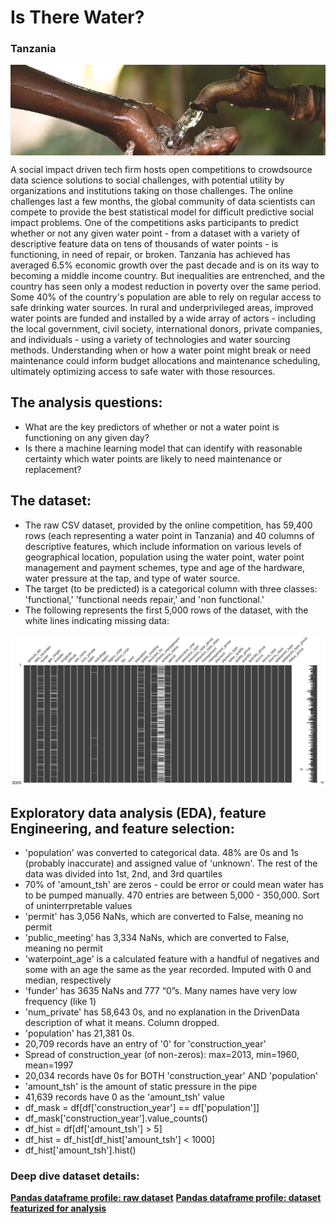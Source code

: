 # Is There Water?
### Tanzania
<div>
<P ALIGN=CENTER><img src="images/watertap.jpg" style="display: block; margin-left: auto; margin-right: auto;"  width="900"/></P></div>

A social impact driven tech firm hosts open competitions to crowdsource data science solutions to social challenges, with potential utility by organizations and institutions taking on those challenges. The online challenges last a few months, the global community of data scientists can compete to provide the best statistical model for difficult predictive social impact problems. One of the competitions asks participants to predict whether or not any given water point - from a dataset with a variety of descriptive feature data on tens of thousands of water points - is functioning, in need of repair, or broken.
Tanzania has achieved has averaged 6.5% economic growth over the past decade and is on its way to becoming a middle income country. But inequalities are entrenched, and the country has seen only a modest reduction in poverty over the same period. Some 40% of the country's population are able to rely on regular access to safe drinking water sources.
In rural and underprivileged areas, improved water points are funded and installed by a wide array of actors - including the local government, civil society, international donors, private companies, and individuals - using a variety of technologies and water sourcing methods. Understanding when or how a water point might break or need maintenance could inform budget allocations and maintenance scheduling, ultimately optimizing access to safe water with those resources.

## The analysis questions:
* What are the key predictors of whether or not a water point is functioning on any given day?
* Is there a machine learning model that can identify with reasonable certainty which water points are likely to need maintenance or replacement?

## The dataset:
* The raw CSV dataset, provided by the online competition, has 59,400 rows (each representing a water point in Tanzania) and 40 columns of descriptive features, which include information on various levels of geographical location, population using the water point, water point management and payment schemes, type and age of the hardware, water pressure at the tap, and type of water source.
* The target (to be predicted) is a categorical column with three classes: 'functional,' 'functional needs repair,' and 'non functional.'
* The following represents the first 5,000 rows of the dataset, with the white lines indicating missing data:
<p>
<img align="center" src="images/raw_msno_mtx.png" width="800">
</p>

## **Exploratory data analysis (EDA), feature Engineering, and feature selection:**

* 'population' was converted to categorical data. 48% are 0s and 1s (probably inaccurate) and assigned value of 'unknown'. The rest of the data was divided into 1st, 2nd, and 3rd quartiles
* 70% of 'amount_tsh' are zeros - could be error or could mean water has to be pumped manually. 470 entries are between 5,000 - 350,000. Sort of uninterrpretable values
* 'permit' has 3,056 NaNs, which are converted to False, meaning no permit
* 'public_meeting' has 3,334 NaNs, which are converted to False, meaning no permit
* 'waterpoint_age' is a calculated feature with a handful of negatives and some with an age the same as the year recorded. Imputed with 0 and median, respectively
* 'funder' has 3635 NaNs and 777 “0”s. Many names have very low frequency (like 1)
* 'num_private' has 58,643 0s, and no explanation in the DrivenData description of what it means. Column dropped.
* 'population' has 21,381 0s.
* 20,709 records have an entry of '0' for 'construction_year'
* Spread of construction_year (of non-zeros): max=2013, min=1960, mean=1997
* 20,034 records have 0s for BOTH 'construction_year' AND 'population'
* 'amount_tsh' is the amount of static pressure in the pipe
* 41,639 records have 0 as the 'amount_tsh' value
* df_mask = df[df['construction_year'] == df['population']]
* df_mask['construction_year'].value_counts()
* df_hist = df[df['amount_tsh'] > 5]
* df_hist = df_hist[df_hist['amount_tsh'] < 1000]
* df_hist['amount_tsh'].hist()

### Deep dive dataset details:
[**Pandas dataframe profile: raw dataset**](http://htmlpreview.github.io/?https://github.com/mstyslinger/is_there_water_tz/blob/master/pandas_profile_reports/pfr_cleaned.html) 
[**Pandas dataframe profile: dataset featurized for analysis**](http://htmlpreview.github.io/?https://github.com/mstyslinger/is_there_water_tz/blob/master/pandas_profile_reports/pfr_cleaned.html) 
